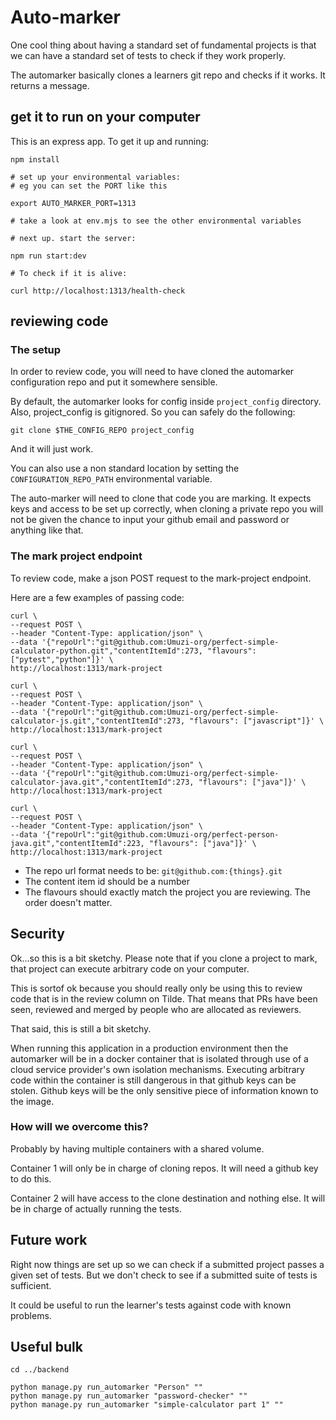# Auto-marker

One cool thing about having a standard set of fundamental projects is that we can have a standard set of tests to check if they work properly.

The automarker basically clones a learners git repo and checks if it works. It returns a message.

## get it to run on your computer

This is an express app. To get it up and running:

```
npm install

# set up your environmental variables:
# eg you can set the PORT like this

export AUTO_MARKER_PORT=1313

# take a look at env.mjs to see the other environmental variables

# next up. start the server:

npm run start:dev

# To check if it is alive:

curl http://localhost:1313/health-check
```

## reviewing code

### The setup

In order to review code, you will need to have cloned the automarker configuration repo and put it somewhere sensible.

By default, the automarker looks for config inside `project_config` directory. Also, project_config is gitignored. So you can safely do the following:

```
git clone $THE_CONFIG_REPO project_config
```

And it will just work.

You can also use a non standard location by setting the `CONFIGURATION_REPO_PATH` environmental variable.

The auto-marker will need to clone that code you are marking. It expects keys and access to be set up correctly, when cloning a private repo you will not be given the chance to input your github email and password or anything like that.

### The mark project endpoint

To review code, make a json POST request to the mark-project endpoint.

Here are a few examples of passing code:

```
curl \
--request POST \
--header "Content-Type: application/json" \
--data '{"repoUrl":"git@github.com:Umuzi-org/perfect-simple-calculator-python.git","contentItemId":273, "flavours": ["pytest","python"]}' \
http://localhost:1313/mark-project

curl \
--request POST \
--header "Content-Type: application/json" \
--data '{"repoUrl":"git@github.com:Umuzi-org/perfect-simple-calculator-js.git","contentItemId":273, "flavours": ["javascript"]}' \
http://localhost:1313/mark-project

curl \
--request POST \
--header "Content-Type: application/json" \
--data '{"repoUrl":"git@github.com:Umuzi-org/perfect-simple-calculator-java.git","contentItemId":273, "flavours": ["java"]}' \
http://localhost:1313/mark-project

curl \
--request POST \
--header "Content-Type: application/json" \
--data '{"repoUrl":"git@github.com:Umuzi-org/perfect-person-java.git","contentItemId":223, "flavours": ["java"]}' \
http://localhost:1313/mark-project

```

- The repo url format needs to be: `git@github.com:{things}.git`
- The content item id should be a number
- The flavours should exactly match the project you are reviewing. The order doesn't matter.

## Security

Ok...so this is a bit sketchy. Please note that if you clone a project to mark, that project can execute arbitrary code on your computer.

This is sortof ok because you should really only be using this to review code that is in the review column on Tilde. That means that PRs have been seen, reviewed and merged by people who are allocated as reviewers.

That said, this is still a bit sketchy.

When running this application in a production environment then the automarker will be in a docker container that is isolated through use of a cloud service provider's own isolation mechanisms. Executing arbitrary code within the container is still dangerous in that github keys can be stolen. Github keys will be the only sensitive piece of information known to the image.

### How will we overcome this?

Probably by having multiple containers with a shared volume.

Container 1 will only be in charge of cloning repos. It will need a github key to do this.

Container 2 will have access to the clone destination and nothing else. It will be in charge of actually running the tests.

## Future work

Right now things are set up so we can check if a submitted project passes a given set of tests. But we don't check to see if a submitted suite of tests is sufficient.

It could be useful to run the learner's tests against code with known problems.

## Useful bulk

```
cd ../backend

python manage.py run_automarker "Person" ""
python manage.py run_automarker "password-checker" ""
python manage.py run_automarker "simple-calculator part 1" ""
```
